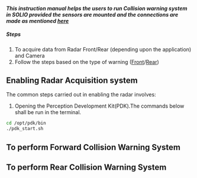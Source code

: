 #### *This instruction manual helps the users to run Collision warning system in SOLIO provided the sensors are mounted and the  connections are made as mentioned [here](https://github.com/SamukthaV/Solio1_RadCam_fusion/tree/main/Hardware%20setup%20)*

##### Steps
1) To acquire data from Radar Front/Rear (depending upon the application) and Camera
2) Follow the steps based on the type of warning ([Front](#section-2)/[Rear](#section-3))

## Enabling Radar Acquisition system
The common steps carried out in enabling the radar involves:
1) Opening the Perception Development Kit(PDK).The commands below shall be run in the terminal.
```bash
cd /opt/pdk/bin
./pdk_start.sh
```

   

## To perform Forward Collision Warning System


## To perform Rear Collision Warning System
